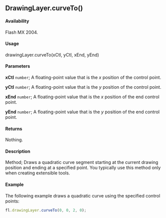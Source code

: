 ## DrawingLayer.curveTo()

#### Availability

Flash MX 2004.

#### Usage

drawingLayer.curveTo(xCtl, yCtl, xEnd, yEnd)

#### Parameters

**xCtl** `number`; A floating-point value that is the *x* position of the control point.

**yCtl** `number`; A floating-point value that is the *y* position of the control point.

**xEnd** `number`; A floating-point value that is the *x* position of the end control point.

**yEnd** `number`; A floating-point value that is the *y* position of the end control point.

#### Returns

Nothing.

#### Description

Method; Draws a quadratic curve segment starting at the current drawing position and ending at a specified point. You typically use this method only when creating extensible tools.

#### Example

The following example draws a quadratic curve using the specified control points:

```javascript
fl.drawingLayer.curveTo(0, 0, 2, 0);
```

